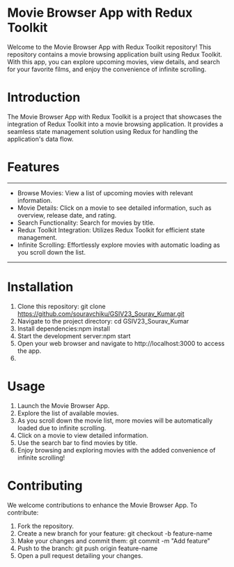 # Movie Browser App with Redux Toolkit

Welcome to the Movie Browser App with Redux Toolkit repository! This repository contains a movie browsing application built using Redux Toolkit. With this app, you can explore upcoming movies, view details, and search for your favorite films, and enjoy the convenience of infinite scrolling.

# Introduction
The Movie Browser App with Redux Toolkit is a project that showcases the integration of Redux Toolkit into a movie browsing application. It provides a seamless state management solution using Redux for handling the application's data flow.

# Features
***
* Browse Movies: View a list of upcoming movies with relevant information.
* Movie Details: Click on a movie to see detailed information, such as overview, release date, and rating.
* Search Functionality: Search for movies by title.
* Redux Toolkit Integration: Utilizes Redux Toolkit for efficient state management.
* Infinite Scrolling: Effortlessly explore movies with automatic loading as you scroll down the list.
***
# Installation
1. Clone this repository: git clone https://github.com/souravchiku/GSIV23_Sourav_Kumar.git
2. Navigate to the project directory: cd GSIV23_Sourav_Kumar
3. Install dependencies:npm install
4. Start the development server:npm start
5. Open your web browser and navigate to http://localhost:3000 to access the app.
6. 
# Usage
1. Launch the Movie Browser App.
2. Explore the list of available movies.
3. As you scroll down the movie list, more movies will be automatically loaded due to infinite scrolling.
4. Click on a movie to view detailed information.
5. Use the search bar to find movies by title.
6. Enjoy browsing and exploring movies with the added convenience of infinite scrolling!

# Contributing
We welcome contributions to enhance the Movie Browser App. To contribute:

1. Fork the repository.
2. Create a new branch for your feature: git checkout -b feature-name
3. Make your changes and commit them: git commit -m "Add feature"
4. Push to the branch: git push origin feature-name
5. Open a pull request detailing your changes.



